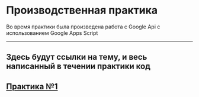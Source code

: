 # Производственная практика

Во время практики была произведена работа с Google Api с использованием Google Apps Script

---

## Здесь будут ссылки на тему, и весь написанный в течении практики код

[Практика №1](https://github.com/vcusnx/google-practice/tree/main/google%20sheets/practice1)
---
